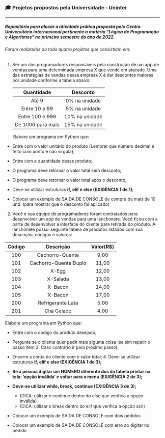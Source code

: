 ### :mortar_board: Projetos propostos pela Universidade - Uninter 

_________

##### Repositório para alocar a atividade prática proposta pelo Centro Universitário Internacional pertinente a matéria "Lógica de Programação e Algoritmos" no primeiro semestre do ano de 2022.

###### Foram realizados ao todo quatro projetos que consistiam em:

1. Ser um dos programadores responsáveis pela construção de um app de vendas para uma determinada empresa X que vende em atacado. Uma das estratégias de vendas dessa empresa X é dar descontos maiores por unidade conforme a tabela abaixo: 

   |    Quantidade     |    Desconto    |
   | :---------------: | :------------: |
   |       Até 9       | 0% na unidade  |
   |   Entre 10 e 99   | 5% na unidade  |
   |  Entre 100 e 999  | 10% na unidade |
   | De 1000 para mais | 15% na unidade |

   Elabore um programa em Python que:

- Entre com o valor unitário do produto (Lembrar que número decimal é feito com ponto e não vírgula);

- Entre com a quantidade desse produto;

- O programa deve retornar o valor total sem desconto;

- O programa deve retornar o valor total após o desconto; 
- Deve-se utilizar estruturas **if, elif e else (EXIGÊNCIA 1 de 1);**

- Colocar um exemplo de SAIDA DE CONSOLE de compra de mais de 10 und. (para mostrar que o desconto foi aplicado)



2. Você e sua equipe de programadores foram contratados para desenvolver um app de vendas para uma lanchonete. Você ficou com a parte de desenvolver a interface do cliente para retirada do produto. A lanchonete possui seguinte tabela de produtos listados com sua descrição, códigos e valores:

| Código |       Descrição       | Valor(R$) |
| :----: | :-------------------: | :-------: |
|  100   |    Cachorro-Quente    |   9,00    |
|  101   | Cachorro-Quente Duplo |   11,00   |
|  102   |         X-Egg         |   12,00   |
|  103   |       X-Salada        |   13,00   |
|  104   |        X-Bacon        |   14,00   |
|  105   |        X-Bacon        |   17,00   |
|  200   |   Refrigerante Lata   |   5,00    |
|  201   |      Chá Gelado       |   4,00    |

Elabore um programa em Python que:

- Entre com o código do produto desejado;

- Pergunte se o cliente quer pedir mais alguma coisa (se sim repetir o passo item 2. Caso contrário ir para próximo passo);

- Encerre a conta do cliente com o valor total; 4. Deve-se utilizar estruturas **if, elif e else (EXIGÊNCIA 1 de 3);** 
- **Se a pessoa digitar um NÚMERO diferente dos da tabela printar na tela: ‘opção inválida’ e voltar para o menu (EXIGÊNCIA 2 de 3);**
- **Deve-se utilizar while, break, continue (EXIGÊNCIA 3 de 3);**
  - (DICA: utilizar o continue dentro do else que verifica a opção inválida)
  - (DICA: utilizar o break dentro do elif que verifica a opção sair)

- Colocar um exemplo de SAIDA DE CONSOLE com dois pedidos

- Colocar um exemplo de SAIDA DE CONSOLE com erro ao digitar no pedido



